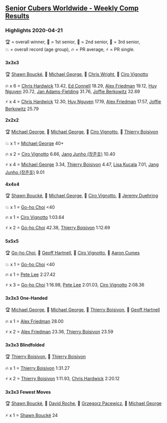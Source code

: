 <style>table {white-space: nowrap;}</style>

## [Senior Cubers Worldwide - Weekly Comp Results](/scw-comp/results/)
### Highlights 2020-04-21

<span style="white-space: nowrap;">🏆 = overall winner</span>, <span style="white-space: nowrap;">🥇 = 1st senior</span>, <span style="white-space: nowrap;">🥈 = 2nd senior</span>, <span style="white-space: nowrap;">🥉 = 3rd senior</span>, <span style="white-space: nowrap;">💥 = overall record (age group)</span>, <span style="white-space: nowrap;">🔥 = PR average</span>, <span style="white-space: nowrap;">⚡ = PR single</span>.

#### 3x3x3

🏆 [Shawn Boucké](../../persons/shawn_boucke/333.md), 🥇 [Michael George](../../persons/michael_george/333.md), 🥈 [Chris Wright](../../persons/chris_wright/333.md), 🥉 [Ciro Vignotto](../../persons/ciro_vignotto/333.md)

🔥 x 6 = [Chris Hardwick](../../persons/chris_hardwick/333.md) 13.42, [Ed Connell](../../persons/ed_connell/333.md) 18.29, [Alex Friedman](../../persons/alex_friedman/333.md) 19.12, [Huy Nguyen](../../persons/huy_nguyen/333.md) 20.72, [Jan Adams-Fielding](../../persons/jan_adams_fielding/333.md) 31.76, [Joffie Berkowitz](../../persons/joffie_berkowitz/333.md) 32.69

⚡ x 4 = [Chris Hardwick](../../persons/chris_hardwick/333.md) 12.30, [Huy Nguyen](../../persons/huy_nguyen/333.md) 17.19, [Alex Friedman](../../persons/alex_friedman/333.md) 17.57, [Joffie Berkowitz](../../persons/joffie_berkowitz/333.md) 25.79

#### 2x2x2

🏆 [Michael George](../../persons/michael_george/222.md), 🥇 [Michael George](../../persons/michael_george/222.md), 🥈 [Ciro Vignotto](../../persons/ciro_vignotto/222.md), 🥉 [Thierry Boisivon](../../persons/thierry_boisivon/222.md)

💥 x 1 = [Michael George](../../persons/michael_george/222.md) 40+

🔥 x 2 = [Ciro Vignotto](../../persons/ciro_vignotto/222.md) 6.66, [Jang Junho (장준호)](../../persons/jang_junho/222.md) 10.40

⚡ x 4 = [Michael George](../../persons/michael_george/222.md) 3.34, [Thierry Boisivon](../../persons/thierry_boisivon/222.md) 4.47, [Lisa Kucala](../../persons/lisa_kucala/222.md) 7.01, [Jang Junho (장준호)](../../persons/jang_junho/222.md) 9.01

#### 4x4x4

🏆 [Shawn Boucké](../../persons/shawn_boucke/444.md), 🥇 [Michael George](../../persons/michael_george/444.md), 🥈 [Ciro Vignotto](../../persons/ciro_vignotto/444.md), 🥉 [Jeremy Duehring](../../persons/jeremy_duehring/444.md)

💥 x 1 = [Go-ho Choi](../../persons/go_ho_choi/444.md) <40

🔥 x 1 = [Ciro Vignotto](../../persons/ciro_vignotto/444.md) 1:03.64

⚡ x 2 = [Go-ho Choi](../../persons/go_ho_choi/444.md) 42.38, [Thierry Boisivon](../../persons/thierry_boisivon/444.md) 1:12.69

#### 5x5x5

🏆 [Go-ho Choi](../../persons/go_ho_choi/555.md), 🥇 [Geoff Hartnell](../../persons/geoff_hartnell/555.md), 🥈 [Ciro Vignotto](../../persons/ciro_vignotto/555.md), 🥉 [Aaron Cumes](../../persons/aaron_cumes/555.md)

💥 x 1 = [Go-ho Choi](../../persons/go_ho_choi/555.md) <40

🔥 x 1 = [Pete Lee](../../persons/pete_lee/555.md) 2:27.42

⚡ x 3 = [Go-ho Choi](../../persons/go_ho_choi/555.md) 1:16.98, [Pete Lee](../../persons/pete_lee/555.md) 2:01.03, [Ciro Vignotto](../../persons/ciro_vignotto/555.md) 2:08.36

#### 3x3x3 One-Handed

🏆 [Michael George](../../persons/michael_george/333oh.md), 🥇 [Michael George](../../persons/michael_george/333oh.md), 🥈 [Thierry Boisivon](../../persons/thierry_boisivon/333oh.md), 🥉 [Geoff Hartnell](../../persons/geoff_hartnell/333oh.md)

🔥 x 1 = [Alex Friedman](../../persons/alex_friedman/333oh.md) 28.00

⚡ x 2 = [Alex Friedman](../../persons/alex_friedman/333oh.md) 23.36, [Thierry Boisivon](../../persons/thierry_boisivon/333oh.md) 23.59

#### 3x3x3 Blindfolded

🏆 [Thierry Boisivon](../../persons/thierry_boisivon/333bf.md), 🥇 [Thierry Boisivon](../../persons/thierry_boisivon/333bf.md)

🔥 x 1 = [Thierry Boisivon](../../persons/thierry_boisivon/333bf.md) 1:31.27

⚡ x 2 = [Thierry Boisivon](../../persons/thierry_boisivon/333bf.md) 1:11.93, [Chris Hardwick](../../persons/chris_hardwick/333bf.md) 2:20.12

#### 3x3x3 Fewest Moves

🏆 [Shawn Boucké](../../persons/shawn_boucke/333fm.md), 🥇 [David Roche](../../persons/david_roche/333fm.md), 🥈 [Grzegorz Pacewicz](../../persons/grzegorz_pacewicz/333fm.md), 🥉 [Michael George](../../persons/michael_george/333fm.md)

⚡ x 1 = [Shawn Boucké](../../persons/shawn_boucke/333fm.md) 24


<!-- Global site tag (gtag.js) - Google Analytics -->
<script async src="https://www.googletagmanager.com/gtag/js?id=UA-86348435-3"></script>
<script>window.dataLayer = window.dataLayer || []; function gtag() {dataLayer.push(arguments);} gtag('js', new Date()); gtag('config', 'UA-86348435-3');</script>
